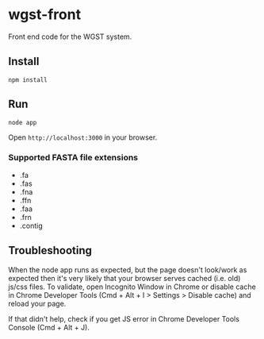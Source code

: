 wgst-front
==========

Front end code for the WGST system.

Install
----------------
`npm install`

Run
----------------
`node app`

Open `http://localhost:3000` in your browser.

### Supported FASTA file extensions
* .fa
* .fas
* .fna
* .ffn
* .faa
* .frn
* .contig

Troubleshooting
----------------
When the node app runs as expected, but the page doesn't look/work as expected then it's very likely that your browser serves cached (i.e. old) js/css files. To validate, open Incognito Window in Chrome or disable cache in Chrome Developer Tools (Cmd + Alt + I > Settings > Disable cache) and reload your page.

If that didn't help, check if you get JS error in Chrome Developer Tools Console (Cmd + Alt + J).
